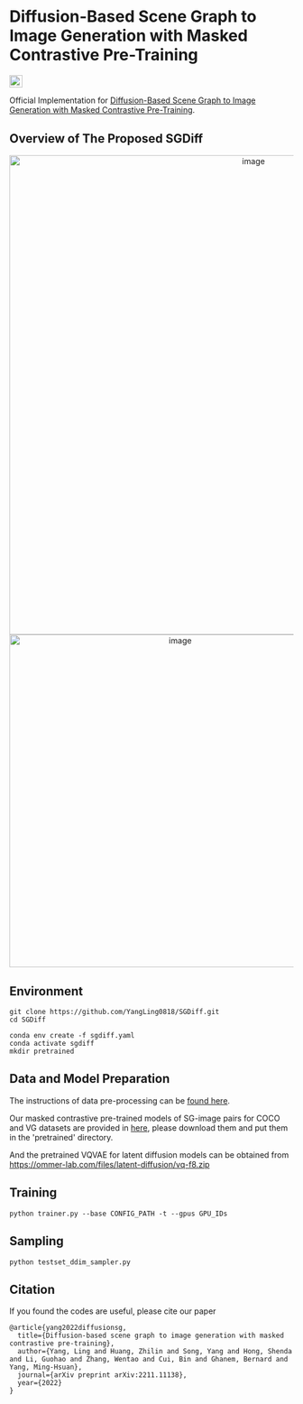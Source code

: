 # Diffusion-Based Scene Graph to Image Generation with Masked Contrastive Pre-Training
<a href="https://arxiv.org/abs/2211.11138"><img src="https://img.shields.io/badge/arXiv-2211.11138-blue.svg" height=22.5></a>

Official Implementation for [Diffusion-Based Scene Graph to Image Generation with Masked Contrastive Pre-Training](https://arxiv.org/abs/2211.11138). 

## Overview of The Proposed SGDiff

<div align=center><img width="850" alt="image" src="https://user-images.githubusercontent.com/62683396/202852210-d91d6a63-f04d-4a02-ae5f-55f00f8c1ec5.png"></div>

<div align=center><img width="590" alt="image" src="https://github.com/YangLing0818/SGDiff/assets/62683396/bc341a3b-0ff2-4544-b0f6-3fe759b77097"></div>



## Environment
```
git clone https://github.com/YangLing0818/SGDiff.git
cd SGDiff

conda env create -f sgdiff.yaml
conda activate sgdiff
mkdir pretrained
```


## Data and Model Preparation

The instructions of data pre-processing can be [found here](https://github.com/YangLing0818/SGDiff/blob/main/DATA.md).

Our masked contrastive pre-trained models of SG-image pairs for COCO and VG datasets are provided in [here](https://www.dropbox.com/scl/fo/lccvtxuwxxblo3atnxlmg/h?rlkey=duy7dcwmy3a64auqoqiw8dv2e&dl=0), please download them and put them in the 'pretrained' directory.

And the pretrained VQVAE for latent diffusion models can be obtained from https://ommer-lab.com/files/latent-diffusion/vq-f8.zip

## Training

```shell
python trainer.py --base CONFIG_PATH -t --gpus GPU_IDs
```

## Sampling

```shell
python testset_ddim_sampler.py
```

## Citation
If you found the codes are useful, please cite our paper
```
@article{yang2022diffusionsg,
  title={Diffusion-based scene graph to image generation with masked contrastive pre-training},
  author={Yang, Ling and Huang, Zhilin and Song, Yang and Hong, Shenda and Li, Guohao and Zhang, Wentao and Cui, Bin and Ghanem, Bernard and Yang, Ming-Hsuan},
  journal={arXiv preprint arXiv:2211.11138},
  year={2022}
}
```
